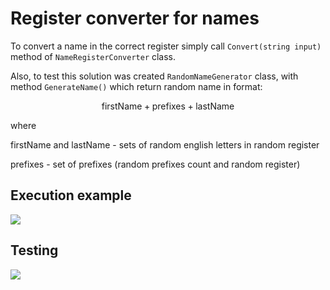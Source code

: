 # Register converter for names

To convert a name in the correct register simply call ```Convert(string input)``` method of ```NameRegisterConverter``` class.

Also, to test this solution was created ```RandomNameGenerator``` class, with method ```GenerateName()```  which return random name in format:

$$\text{firstName} + \text{prefixes} + \text{lastName}$$

where

$\text{firstName}$ and $\text{lastName}$ - sets of random english letters in random register

$\text{prefixes}$ - set of prefixes (random prefixes count and random register)

## Execution example

<img style="float: center;" src="https://i.imgur.com/RO1xYR2.png">

## Testing

<img style="float: center;" src="https://i.imgur.com/mjqBdIH.png">
